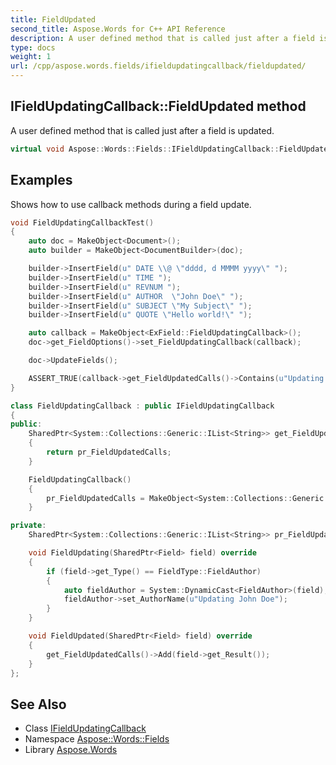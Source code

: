 ```yaml
---
title: FieldUpdated
second_title: Aspose.Words for C++ API Reference
description: A user defined method that is called just after a field is updated.
type: docs
weight: 1
url: /cpp/aspose.words.fields/ifieldupdatingcallback/fieldupdated/
---
```

## IFieldUpdatingCallback::FieldUpdated method


A user defined method that is called just after a field is updated.

```cpp
virtual void Aspose::Words::Fields::IFieldUpdatingCallback::FieldUpdated(System::SharedPtr<Aspose::Words::Fields::Field> field)=0
```


## Examples



Shows how to use callback methods during a field update. 
```cpp
void FieldUpdatingCallbackTest()
{
    auto doc = MakeObject<Document>();
    auto builder = MakeObject<DocumentBuilder>(doc);

    builder->InsertField(u" DATE \\@ \"dddd, d MMMM yyyy\" ");
    builder->InsertField(u" TIME ");
    builder->InsertField(u" REVNUM ");
    builder->InsertField(u" AUTHOR  \"John Doe\" ");
    builder->InsertField(u" SUBJECT \"My Subject\" ");
    builder->InsertField(u" QUOTE \"Hello world!\" ");

    auto callback = MakeObject<ExField::FieldUpdatingCallback>();
    doc->get_FieldOptions()->set_FieldUpdatingCallback(callback);

    doc->UpdateFields();

    ASSERT_TRUE(callback->get_FieldUpdatedCalls()->Contains(u"Updating John Doe"));
}

class FieldUpdatingCallback : public IFieldUpdatingCallback
{
public:
    SharedPtr<System::Collections::Generic::IList<String>> get_FieldUpdatedCalls()
    {
        return pr_FieldUpdatedCalls;
    }

    FieldUpdatingCallback()
    {
        pr_FieldUpdatedCalls = MakeObject<System::Collections::Generic::List<String>>();
    }

private:
    SharedPtr<System::Collections::Generic::IList<String>> pr_FieldUpdatedCalls;

    void FieldUpdating(SharedPtr<Field> field) override
    {
        if (field->get_Type() == FieldType::FieldAuthor)
        {
            auto fieldAuthor = System::DynamicCast<FieldAuthor>(field);
            fieldAuthor->set_AuthorName(u"Updating John Doe");
        }
    }

    void FieldUpdated(SharedPtr<Field> field) override
    {
        get_FieldUpdatedCalls()->Add(field->get_Result());
    }
};
```

## See Also

* Class [IFieldUpdatingCallback](../)
* Namespace [Aspose::Words::Fields](../../)
* Library [Aspose.Words](../../../)
